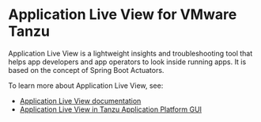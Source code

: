 # Application Live View for VMware Tanzu

Application Live View is a lightweight insights and troubleshooting tool
that helps app developers and app operators to look inside running apps.
It is based on the concept of Spring Boot Actuators.

To learn more about Application Live View, see:

- [Application Live View documentation](https://docs.vmware.com/en/Application-Live-View-for-VMware-Tanzu/index.html)
- [Application Live View in Tanzu Application Platform GUI](../tap-gui/plugins/app-live-view.hbs.md)
